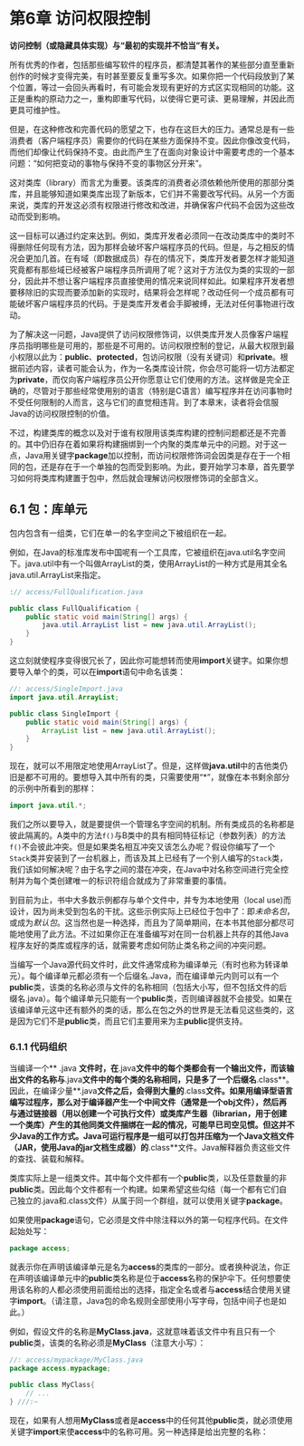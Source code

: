 # 第6章 访问权限控制
**访问控制（或隐藏具体实现）与“最初的实现并不恰当”有关。**

所有优秀的作者，包括那些编写软件的程序员，都清楚其著作的某些部分直至重新创作的时候才变得完美，有时甚至要反复重写多次。如果你把一个代码段放到了某个位置，等过一会回头再看时，有可能会发现有更好的方式区实现相同的功能。这正是重构的原动力之一，重构即重写代码，以使得它更可读、更易理解，并因此而更具可维护性。

但是，在这种修改和完善代码的愿望之下，也存在这巨大的压力。通常总是有一些消费者（客户端程序员）需要你的代码在某些方面保持不变。因此你像改变代码，而他们却像让代码保持不变。由此而产生了在面向对象设计中需要考虑的一个基本问题：“如何把变动的事物与保持不变的事物区分开来”。

这对类库（library）而言尤为重要。该类库的消费者必须依赖他所使用的那部分类库，并且能够知道如果类库出现了新版本，它们并不需要改写代码。从另一个方面来说，类库的开发这必须有权限进行修改和改进，并确保客户代码不会因为这些改动而受到影响。

这一目标可以通过约定来达到。例如，类库开发者必须同一在改动类库中的类时不得删除任何现有方法，因为那样会破坏客户端程序员的代码。但是，与之相反的情况会更加几首。在有域（即数据成员）存在的情况下，类库开发者要怎样才能知道究竟都有那些域已经被客户端程序员所调用了呢？这对于方法仅为类的实现的一部分，因此并不想让客户端程序员直接使用的情况来说同样如此。如果程序开发者想要移除旧的实现而要添加新的实现时，结果将会怎样呢？改动任何一个成员都有可能破坏客户端程序员的代码。于是类库开发者会手脚被缚，无法对任何事物进行改动。

为了解决这一问题，Java提供了访问权限修饰词，以供类库开发人员像客户端程序员指明哪些是可用的，那些是不可用的。访问权限控制的登记，从最大权限到最小权限以此为：**public**、**protected**，包访问权限（没有关键词）和**private**。根据前述内容，读者可能会认为，作为一名类库设计院，你会尽可能将一切方法都定为**private**，而仅向客户端程序员公开你愿意让它们使用的方法。这样做是完全正确的，尽管对于那些经常使用别的语言（特别是C语言）编写程序并在访问事物时不受任何限制的人而言，这与它们的直觉相违背。到了本章末，读者将会信服Java的访问权限控制的价值。

不过，构建类库的概念以及对于谁有权限用该类库构建的控制问题都还是不完善的。其中仍旧存在着如果将构建捆绑到一个内聚的类库单元中的问题。对于这一点，Java用关键字**package**加以控制，而访问权限修饰词会因类是存在于一个相同的包，还是存在于一个单独的包而受到影响。为此，要开始学习本章，首先要学习如何将类库构建置于包中，然后就会理解访问权限修饰词的全部含义。

## 6.1 包：库单元
包内包含有一组类，它们在单一的名字空间之下被组织在一起。

例如，在Java的标准库发布中国呢有一个工具库，它被组织在java.util名字空间下。java.util中有一个叫做ArrayList的类，使用ArrayList的一种方式是用其全名java.util.ArrayList来指定。

```java
:// access/FullQualification.java

public class FullQualification {
	public static void main(String[] args) {
		java.util.ArrayList list = new java.util.ArrayList();
	}
}
```

这立刻就使程序变得很冗长了，因此你可能想转而使用**import**关键字。如果你想要导入单个的类，可以在**import**语句中命名该类：

```java
//: access/SingleImport.java
import java.util.ArrayList;

public class SingleImport {
	public static void main(String[] args) {
		ArrayList list = new java.util.ArrayList();
	}
}
```

现在，就可以不用限定地使用ArrayList了。但是，这样做**java.util**中的吉他类仍旧是都不可用的。要想导入其中所有的类，只需要使用“*”，就像在本书剩余部分的示例中所看到的那样：

```java
import java.util.*;
```

我们之所以要导入，就是要提供一个管理名字空间的机制。所有类成员的名称都是彼此隔离的。A类中的方法`f()`与B类中的具有相同特征标记（参数列表）的方法`f()`不会彼此冲突。但是如果类名相互冲突又该怎么办呢？假设你编写了一个`Stack`类并安装到了一台机器上，而该及其上已经有了一个别人编写的`Stack`类，我们该如何解决呢？由于名字之间的潜在冲突，在Java中对名称空间进行完全控制并为每个类创建唯一的标识符组合就成为了非常重要的事情。

到目前为止，书中大多数示例都存与单个文件中，并专为本地使用（local use)而设计，因为尚未受到包名的干扰。这些示例实际上已经位于包中了：即*未命名包*，或成为*默认包*。这当然也是一种选择，而且为了简单期间，在本书其他部分都尽可能地使用了此方法。不过如果你正在准备编写对在同一台机器上共存的其他Java程序友好的类库或程序的话，就需要考虑如何防止类名称之间的冲突问题。

当编写一个Java源代码文件时，此文件通常成称为编译单元（有时也称为转译单元）。每个编译单元都必须有一个后缀名.Java，而在编译单元内则可以有一个**public**类，该类的名称必须与文件的名称相同（包括大小写，但不包括文件的后缀名.java）。每个编译单元只能有一个**public**类，否则编译器就不会接受。如果在该编译单元这中还有额外的类的话，那么在包之外的世界是无法看见这些类的，这是因为它们不是**public**类，而且它们主要用来为主**public**提供支持。

### 6.1.1 代码组织
当编译一个** .java **文件时，在**.java**文件中的每个类都会有一个输出文件，而该输出文件的名称与**.java**文件中的每个类的名称相同，只是多了一个后缀名**.class**。因此，在编译少量**.java**文件之后，会得到大量的**.class**文件。如果用编译型语言编写过程序，那么对于编译器产生一个中间文件（通常是一个obj文件），然后再与通过链接器（用以创建一个可执行文件）或类库产生器（librarian，用于创建一个类库）产生的其他同类文件捆绑在一起的情况，可能早已司空见惯。但这并不少Java的工作方式。Java可运行程序是一组可以打包并压缩为一个Java文档文件（JAR，使用Java的jar文档生成器）的**.class**文件。Java解释器负责这些文件的查找、装载和解释。

类库实际上是一组类文件。其中每个文件都有一个**public**类，以及任意数量的非**public**类。因此每个文件都有一个构建。如果希望这些勾结（每一个都有它们自己独立的.java和.class文件）从属于同一个群组，就可以使用关键字**package**。

如果使用**package**语句，它必须是文件中除注释以外的第一句程序代码。在文件起始处写：

```java
package access;
```

就表示你在声明该编译单元是名为**access**的类库的一部分。或者换种说法，你正在声明该编译单元中的**public**类名称是位于**access**名称的保护伞下。任何想要使用该名称的人都必须使用前面给出的选择，指定全名或者与**access**结合使用关键字**import**。（请注意，Java包的命名规则全部使用小写字母，包括中间子也是如此。）


例如，假设文件的名称是**MyClass.java**，这就意味着该文件中有且只有一个**public**类，该类的名称必须是**MyClass**（注意大小写）：

```java
//: access/mypackage/MyClass.java
package access.mypackage;

public class MyClass{
	// ...
} ///:~
```

现在，如果有人想用**MyClass**或者是**access**中的任何其他**public**类，就必须使用关键字**import**来使**access**中的名称可用。另一种选择是给出完整的名称：
